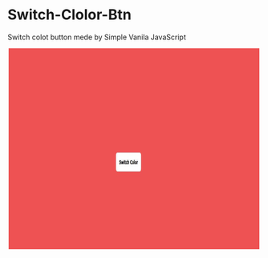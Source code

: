 # Switch-Clolor-Btn

<p>Switch colot button mede by Simple Vanila JavaScript</p>

<p align="center">

  <img src="https://github.com/aliashfak178/PICS/blob/main/PICS/S_color.JPG" alt="Coder JPG" width="500" height="400">
  
</p>
